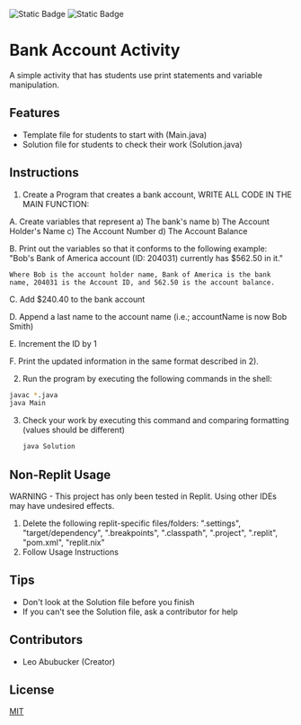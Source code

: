 ![Static Badge](https://img.shields.io/badge/Activity%20-pink) ![Static Badge](https://img.shields.io/badge/Beginner-green) 

# Bank Account Activity
A simple activity that has students use print statements and variable manipulation.

## Features
- Template file for students to start with (Main.java)
- Solution file for students to check their work (Solution.java)

## Instructions
1. Create a Program that creates a bank account, WRITE ALL CODE IN THE MAIN FUNCTION:

  A. Create variables that represent 
    a) The bank's name
    b) The Account Holder's Name
    c) The Account Number
    d) The Account Balance
  
  B. Print out the variables so that it conforms to the following example:
    "Bob's Bank of America account (ID: 204031) currently has $562.50 in it."
  
    Where Bob is the account holder name, Bank of America is the bank name, 204031 is the Account ID, and 562.50 is the account balance.
  
  C. Add $240.40 to the bank account
  
  D. Append a last name to the account name (i.e.; accountName is now Bob Smith)
  
  E. Increment the ID by 1
  
  F. Print the updated information in the same format described in 2).

2. Run the program by executing the following commands in the shell:
  ```bash
  javac *.java
  java Main
  ```
3. Check your work by executing this command and comparing formatting (values should be different)
   ```bash
   java Solution
   ```

## Non-Replit Usage
WARNING - This project has only been tested in Replit. Using other IDEs may have undesired effects.
1. Delete the following replit-specific files/folders: ".settings", "target/dependency", ".breakpoints", ".classpath", ".project", ".replit", "pom.xml", "replit.nix"
2. Follow Usage Instructions

## Tips
- Don't look at the Solution file before you finish
- If you can't see the Solution file, ask a contributor for help 
  
## Contributors
- Leo Abubucker (Creator)

## License
[MIT](https://choosealicense.com/licenses/mit/)

